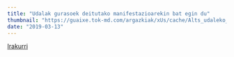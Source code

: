 ```yaml
---
title: "Udalak gurasoek deitutako manifestazioarekin bat egin du"
thumbnail: "https://guaixe.tok-md.com/argazkiak/xUs/cache/Alts_udaleko_bozeramaileen_batzordea_AltsasuGurasoak_tokikom_735x413.jpg"
date: "2019-03-13"
---
```

[Irakurri](https://guaixe.eus/altsasu/1552461725109-udalak-gurasoek-deitutako-manifestazioarekin-bat-egin-du)
